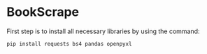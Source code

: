 # BookScrape
First step is to install all necessary libraries by using the command:
```
pip install requests bs4 pandas openpyxl
```
